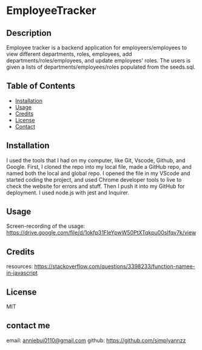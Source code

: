 # EmployeeTracker

## Description

Employee tracker is a backend application for employeers/employees to view different departments, roles, employees, add departments/roles/employees, and update employees' roles. The users is given a lists of departments/employees/roles populated from the seeds.sql.

## Table of Contents

- [Installation](#installation)
- [Usage](#usage)
- [Credits](#credits)
- [License](#license)
- [Contact](#contact)

## Installation

I used the tools that I had on my computer, like Git, Vscode, Github, and Google. First, I cloned the repo into my local file, made a GitHub repo, and named both the local and global repo. I opened the file in my VScode and started coding the project, and used Chrome developer tools to live to check the website for errors and stuff. Then I push it into my GitHub for deployment. I used node.js with jest and Inquirer.

## Usage

Screen-recording of the usage:
https://drive.google.com/file/d/1okfp31FIeYpwW50PtXTqkpu00sIfqv7k/view

## Credits

resources:
https://stackoverflow.com/questions/3398233/function-namee-in-javascript

## License

MIT

## contact me

email: anniebui0110@gmail.com
github: https://github.com/simplyannzz
